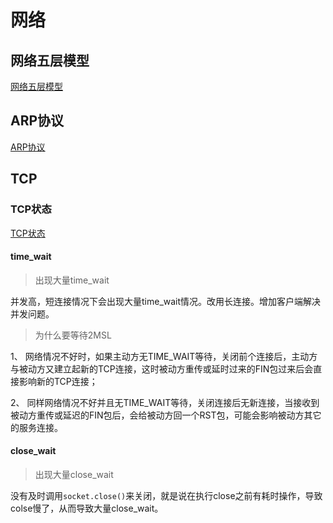 # 网络

## 网络五层模型

[网络五层模型](https://snailclimb.gitee.io/javaguide/#/docs/network/%E8%AE%A1%E7%AE%97%E6%9C%BA%E7%BD%91%E7%BB%9C)

## ARP协议

[ARP协议](https://blog.csdn.net/ever_peng/article/details/80008638)



## TCP

### TCP状态

[TCP状态](https://www.jianshu.com/p/3c7a0771b67e)

#### time_wait

> 出现大量time_wait

并发高，短连接情况下会出现大量time_wait情况。改用长连接。增加客户端解决并发问题。

> 为什么要等待2MSL

1、  网络情况不好时，如果主动方无TIME_WAIT等待，关闭前个连接后，主动方与被动方又建立起新的TCP连接，这时被动方重传或延时过来的FIN包过来后会直接影响新的TCP连接；

2、  同样网络情况不好并且无TIME_WAIT等待，关闭连接后无新连接，当接收到被动方重传或延迟的FIN包后，会给被动方回一个RST包，可能会影响被动方其它的服务连接。

#### close_wait

> 出现大量close_wait

没有及时调用`socket.close()`来关闭，就是说在执行close之前有耗时操作，导致colse慢了，从而导致大量close_wait。